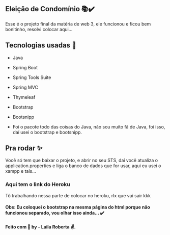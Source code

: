
## Eleição de Condomínio 📚✔️
Esse é o projeto final da matéria de web 3, ele funcionou e ficou bem bonitinho, resolvi colocar aqui...

## Tecnologias usadas :rocket: 

- Java
- Spring Boot
- Spring Tools Suite
- Spring MVC
- Thymeleaf
- Bootstrap
- Bootsnipp

- Foi o pacote todo das coisas do Java, não sou muito fã de Java, foi isso, daí usei o bootstrap e bootsnipp. 

## Pra rodar :sparkles:

Você só tem que baixar o projeto, e abrir no seu STS, daí você atualiza o application.properties e liga o banco de dados que for usar, aqui eu usei o xampp e tals...

### Aqui tem o link do Heroku

Tô trabalhando nessa parte de colocar no heroku, rlx que vai sair kkk 

#### Obs: Eu coloquei o bootstrap na mesma página do html porque não funcionou separado, vou olhar isso ainda... ✔️

####  Feito com :purple_heart:  by - Laila Roberta :v:.



